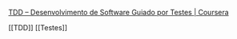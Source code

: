 [TDD – Desenvolvimento de Software Guiado por Testes | Coursera](https://www.coursera.org/learn/tdd-desenvolvimento-de-software-guiado-por-testes?action=enroll#modules)

[[TDD]]
[[Testes]]